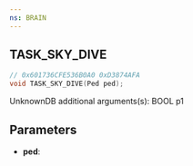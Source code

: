 ```yaml
---
ns: BRAIN
---
```

## TASK_SKY_DIVE

```c
// 0x601736CFE536B0A0 0xD3874AFA
void TASK_SKY_DIVE(Ped ped);
```

UnknownDB additional arguments(s): BOOL p1

## Parameters
* **ped**: 


